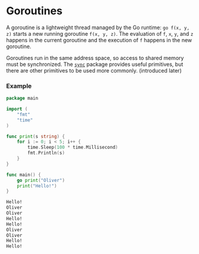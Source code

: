 # Goroutines

A goroutine is a lightweight thread managed by the Go runtime: `go f(x, y, z)` starts a new running goroutine `f(x, y, z)`. The evaluation of `f`, `x`, `y`, and `z` happens in the current goroutine and the execution of `f` happens in the new goroutine.

 Goroutines run in the same address space, so access to shared memory must be synchronized. The [`sync`](https://golang.org/pkg/sync/) package provides useful primitives, but there are other primitives to be used more commonly. \(introduced later\)

### Example

```go
package main

import (
	"fmt"
	"time"
)

func print(s string) {
	for i := 0; i < 5; i++ {
		time.Sleep(100 * time.Millisecond)
		fmt.Println(s)
	}
}

func main() {
	go print("Oliver")
	print("Hello!")
}
```

```bash
Hello!
Oliver
Oliver
Hello!
Hello!
Oliver
Oliver
Hello!
Hello!
```

